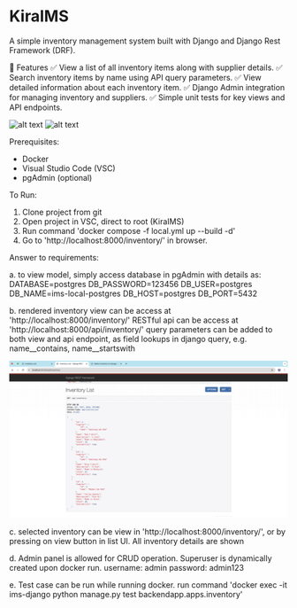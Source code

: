 # KiraIMS
A simple inventory management system built with Django and Django Rest Framework (DRF).

📌 Features
✅ View a list of all inventory items along with supplier details.
✅ Search inventory items by name using API query parameters.
✅ View detailed information about each inventory item.
✅ Django Admin integration for managing inventory and suppliers.
✅ Simple unit tests for key views and API endpoints.

![alt text](<Screenshot 2025-03-06 at 10.53.08 PM.png>)
![alt text](<Screenshot 2025-03-06 at 10.53.13 PM.png>)

Prerequisites:
- Docker
- Visual Studio Code (VSC)
- pgAdmin (optional)

To Run:
1. Clone project from git
2. Open project in VSC, direct to root (KiraIMS)
3. Run command 'docker compose -f local.yml up --build -d'
4. Go to 'http://localhost:8000/inventory/' in browser.

Answer to requirements:

a. to view model, simply access database in pgAdmin with details as:
    DATABASE=postgres
    DB_PASSWORD=123456
    DB_USER=postgres
    DB_NAME=ims-local-postgres
    DB_HOST=postgres
    DB_PORT=5432

b. rendered inventory view can be access at 'http://localhost:8000/inventory/'
    RESTful api can be access at 'http://localhost:8000/api/inventory/'
    query parameters can be added to both view and api endpoint, as field lookups in django query, e.g. name__contains, name__startswith

![alt text](image.png)

c. selected inventory can be view in 'http://localhost:8000/inventory/<id>', or by pressing on view button in list UI. All inventory details are shown

d. Admin panel is allowed for CRUD operation. Superuser is dynamically created upon docker run.
    username: admin
    password: admin123

e. Test case can be run while running docker. 
    run command 'docker exec -it ims-django python manage.py test backendapp.apps.inventory'

